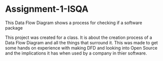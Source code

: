 # Assignment-1-ISQA

This Data Flow Diagram shows a process for checking if a software package 

This project was created for a class. It is about the creation process of a Data Flow Diagram and all the things that surround it. This was made to get some hands on experience with making DFD and looking into Open Source and the implications it has when used by a company in thier software.
